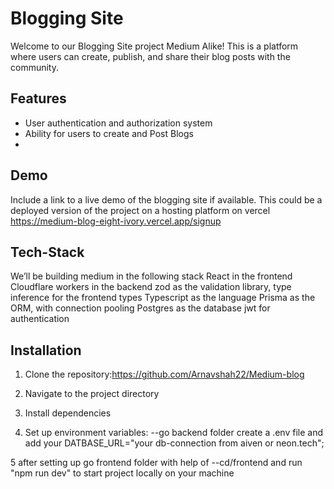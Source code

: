 # Blogging Site

Welcome to our Blogging Site project Medium Alike! This is a platform where users can create, publish, and share their blog posts with the community.

## Features

- User authentication and authorization system
- Ability for users to create and Post Blogs
- 
## Demo

Include a link to a live demo of the blogging site if available. This could be a deployed version of the project on a hosting platform on vercel
https://medium-blog-eight-ivory.vercel.app/signup

## Tech-Stack
We’ll be building medium in the following stack
React in the frontend
Cloudflare workers in the backend
zod as the validation library, type inference for the frontend types
Typescript as the language
Prisma as the ORM, with connection pooling
Postgres as the database
jwt for authentication
 

## Installation

1. Clone the repository:https://github.com/Arnavshah22/Medium-blog
  
2. Navigate to the project directory

3. Install dependencies

4. Set up environment variables:
  --go backend folder create a .env file and add your DATBASE_URL="your db-connection from aiven or neon.tech";
   
5 after setting up go frontend folder with help of 
--cd/frontend and run "npm run dev" to start project locally on your machine 


 


